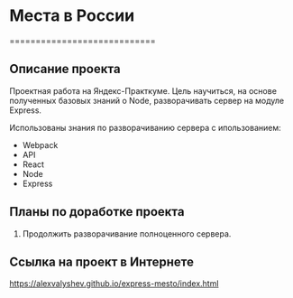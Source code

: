 # **Места в России**
============================
## **Описание проекта**
Проектная работа на Яндекс-Практкуме.
Цель научиться, на основе полученных базовых знаний о Node, разворачивать сервер на модуле Express.

Использованы знания по разворачиванию сервера с ипользованием:
* Webpack
* API
* React
* Node
* Express

## **Планы по доработке проекта**
1. Продолжить разворачивание полноценного сервера.

## **Ссылка на проект в Интернете**
   https://alexvalyshev.github.io/express-mesto/index.html
